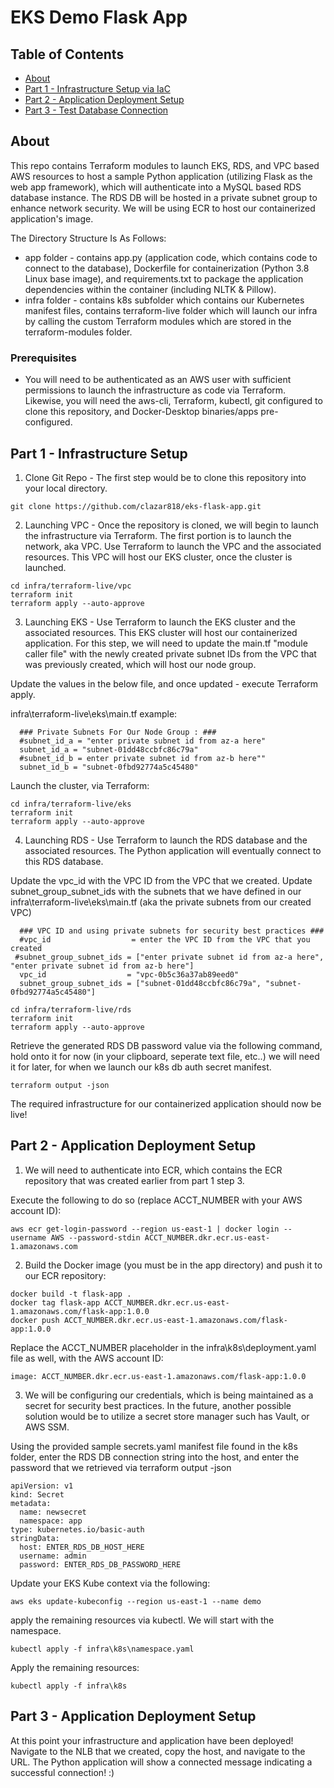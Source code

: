 # EKS Demo Flask App

## Table of Contents

- [About](#about)
- [Part 1 - Infrastructure Setup via IaC](#infra)
- [Part 2 - Application Deployment Setup](#app)
- [Part 3 - Test Database Connection](#test)

## About <a name = "about"></a>

This repo contains Terraform modules to launch EKS, RDS, and VPC based AWS resources to host a sample Python application (utilizing Flask as the web app framework), which will authenticate into a MySQL based RDS database instance. 
The RDS DB will be hosted in a private subnet group to enhance network security. We will be using ECR to host our containerized application's image.

The Directory Structure Is As Follows:

- app folder - contains app.py (application code, which contains code to connect to the database), Dockerfile for containerization (Python 3.8 Linux base image), and requirements.txt to package the application dependencies within the container (including NLTK & Pillow).
- infra folder - contains k8s subfolder which contains our Kubernetes manifest files, contains terraform-live folder which will launch our infra by calling the custom Terraform modules which are stored in the terraform-modules folder.

### Prerequisites

- You will need to be authenticated as an AWS user with sufficient permissions to launch the infrastructure as code via Terraform. Likewise, you will need the aws-cli, Terraform, kubectl, git configured to clone this repository, and Docker-Desktop binaries/apps pre-configured.


##  Part 1 - Infrastructure Setup <a name = "infra"></a>

1) Clone Git Repo - The first step would be to clone this repository into your local directory.
```shell
git clone https://github.com/clazar818/eks-flask-app.git
```

2) Launching VPC - Once the repository is cloned, we will begin to launch the infrastructure via Terraform. The first portion is to launch the network, aka VPC. Use Terraform to launch the VPC and the associated resources. This VPC will host our EKS cluster, once the cluster is launched.
```shell
cd infra/terraform-live/vpc
terraform init
terraform apply --auto-approve
```

3) Launching EKS - Use Terraform to launch the EKS cluster and the associated resources. This EKS cluster will host our containerized application.
For this step, we will need to update the main.tf "module caller file" with the newly created private subnet IDs from the VPC that was previously created, which will host our node group.

Update the values in the below file, and once updated - execute Terraform apply.

infra\terraform-live\eks\main.tf
example:
```
  ### Private Subnets For Our Node Group : ###
  #subnet_id_a = "enter private subnet id from az-a here"
  subnet_id_a = "subnet-01dd48ccbfc86c79a"
  #subnet_id_b = enter private subnet id from az-b here""
  subnet_id_b = "subnet-0fbd92774a5c45480"

```
Launch the cluster, via Terraform:

```shell
cd infra/terraform-live/eks
terraform init
terraform apply --auto-approve
```
4) Launching RDS - Use Terraform to launch the RDS database and the associated resources. The Python application will eventually connect to this RDS database.

Update the vpc_id with the VPC ID from the VPC that we created. 
Update subnet_group_subnet_ids with the subnets that we have defined in our infra\terraform-live\eks\main.tf  (aka the private subnets from our created VPC)
```shell
  ### VPC ID and using private subnets for security best practices ###
  #vpc_id                  = enter the VPC ID from the VPC that you created
 #subnet_group_subnet_ids = ["enter private subnet id from az-a here", "enter private subnet id from az-b here"]
  vpc_id                  = "vpc-0b5c36a37ab89eed0"
  subnet_group_subnet_ids = ["subnet-01dd48ccbfc86c79a", "subnet-0fbd92774a5c45480"]

```
```shell
cd infra/terraform-live/rds
terraform init
terraform apply --auto-approve
```

Retrieve the generated RDS DB password value via the following command, hold onto it for now (in your clipboard, seperate text file, etc..) we will need it for later, for when we launch our k8s db auth secret manifest.
```
terraform output -json
```

The required infrastructure for our containerized application should now be live!

##  Part 2 - Application Deployment Setup <a name = "app"></a>
1) We will need to authenticate into ECR, which contains the ECR repository that was created earlier from part 1 step 3. 

Execute the following to do so (replace ACCT_NUMBER with your AWS account ID):
```shell
aws ecr get-login-password --region us-east-1 | docker login --username AWS --password-stdin ACCT_NUMBER.dkr.ecr.us-east-1.amazonaws.com
```

2) Build the Docker image (you must be in the app directory) and push it to our ECR repository:
```shell
docker build -t flask-app .
docker tag flask-app ACCT_NUMBER.dkr.ecr.us-east-1.amazonaws.com/flask-app:1.0.0
docker push ACCT_NUMBER.dkr.ecr.us-east-1.amazonaws.com/flask-app:1.0.0
```

Replace the ACCT_NUMBER placeholder in the infra\k8s\deployment.yaml file as well, with the AWS account ID:
``` 
image: ACCT_NUMBER.dkr.ecr.us-east-1.amazonaws.com/flask-app:1.0.0
```

3) We will be configuring our credentials, which is being maintained as a secret for security best practices. In the future, another possible solution would be to utilize a secret store manager such has Vault, or AWS SSM.

Using the provided sample secrets.yaml manifest file found in the k8s folder,  enter the RDS DB connection string into the host, and enter the password that we retrieved via terraform output -json

```
apiVersion: v1
kind: Secret
metadata:
  name: newsecret
  namespace: app
type: kubernetes.io/basic-auth
stringData:
  host: ENTER_RDS_DB_HOST_HERE
  username: admin
  password: ENTER_RDS_DB_PASSWORD_HERE
```

Update your EKS Kube context via the following:

```shell
aws eks update-kubeconfig --region us-east-1 --name demo
```


apply the remaining resources via kubectl. We will start with the namespace.

```shell
kubectl apply -f infra\k8s\namespace.yaml
```
Apply the remaining resources:
```shell
kubectl apply -f infra\k8s
```

##  Part 3 - Application Deployment Setup <a name = "test"></a>
At this point your infrastructure and application have been deployed! Navigate to the NLB that we created, copy the host, and navigate to the URL. The Python application will show a connected message indicating a successful connection! :)
